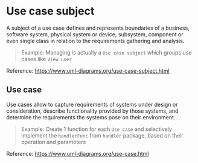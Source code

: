 # Use case subject

A subject of a use case defines and represents boundaries of a business, software system, physical system or device,
subsystem, component or even single class in relation to the requirements gathering and analysis.

> Example: Managing is actually a `Use case subject` which groups use cases like `View user`

Reference: https://www.uml-diagrams.org/use-case-subject.html

## Use case

Use cases allow to capture requirements of systems under design or consideration, describe functionality provided by
those systems, and determine the requirements the systems pose on their environment.

> Example: Create 1 function for each `Use case` and selectively implement the `handlerFunc` from `handler` package,
> based on their operation and parameters

Reference: https://www.uml-diagrams.org/use-case.html
